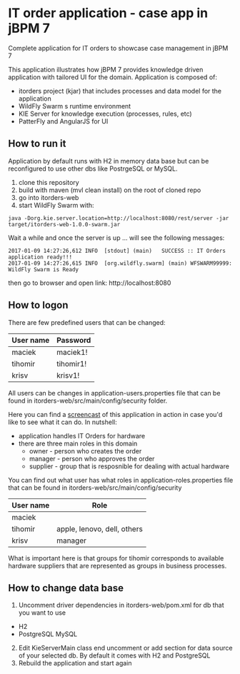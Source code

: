 # IT order application - case app in jBPM 7
Complete application for IT orders to showcase case management in jBPM 7

This application illustrates how jBPM 7 provides knowledge driven application with tailored UI for the domain. Application is composed of:

- itorders project (kjar) that includes processes and data model for the application
- WildFly Swarm s runtime environment
- KIE Server for knowledge execution (processes, rules, etc)
- PatterFly and AngularJS for UI


How to run it
--------------------

Application by default runs with H2 in memory data base but can be reconfigured to use other dbs like PostrgeSQL or MySQL.

1. clone this repository
2. build with maven (mvl clean install) on the root of cloned repo
3. go into itorders-web
4. start WildFly Swarm with:

```
java -Dorg.kie.server.location=http://localhost:8080/rest/server -jar target/itorders-web-1.0.0-swarm.jar
```

Wait a while and once the server is up ... will see the following messages:
```
2017-01-09 14:27:26,612 INFO  [stdout] (main) 	SUCCESS :: IT Orders application ready!!!
2017-01-09 14:27:26,615 INFO  [org.wildfly.swarm] (main) WFSWARM99999: WildFly Swarm is Ready
```
then go to browser and open link: http://localhost:8080

How to logon
----------------
There are few predefined users that can be changed:

User name | Password
------------ | -------------
maciek | maciek1!
tihomir | tihomir1!
krisv | krisv1!

All users can be changes in application-users.properties file that can be found in itorders-web/src/main/config/security folder.

Here you can find a [screencast](https://www.youtube.com/watch?v=GIak-6YpyaA) of this application in action in case you'd like to see what it can do. In nutshell:

- application handles IT Orders for hardware
- there are three main roles in this domain
  - owner - person who creates the order
  - manager - person who approves the order
  - supplier - group that is resposnible for dealing with actual hardware
  
You can find out what user has what roles in application-roles.properties file that can be found in itorders-web/src/main/config/security 

User name | Role
------------ | -------------
maciek | 
tihomir | apple, lenovo, dell, others
krisv | manager

What is important here is that groups for tihomir corresponds to available hardware suppliers that are represented as groups in business processes.


How to change data base
-----------------------

1. Uncomment driver dependencies in itorders-web/pom.xml for db that you want to use
  - H2
  - PostgreSQL
  MySQL
2. Edit KieServerMain class end uncomment or add section for data source of your selected db. By default it comes with H2 and PostgreSQL
3. Rebuild the application and start again

